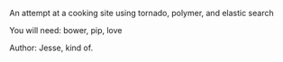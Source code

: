 An attempt at a cooking site using tornado, polymer, and elastic search

You will need: bower, pip, love

Author: Jesse, kind of.
